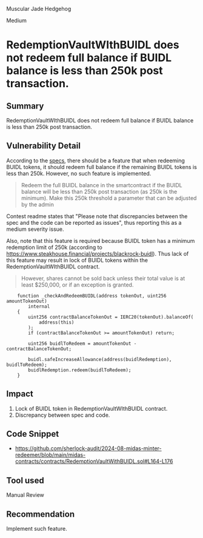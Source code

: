 Muscular Jade Hedgehog

Medium

# RedemptionVaultWIthBUIDL does not redeem full balance if BUIDL balance is less than 250k post transaction.


## Summary

RedemptionVaultWIthBUIDL does not redeem full balance if BUIDL balance is less than 250k post transaction.

## Vulnerability Detail

According to the [specs](https://ludicrous-rate-748.notion.site/8060186191934380800b669406f4d83c?v=35634cda6b084e2191b83f295433efdf&p=927832e82a874221996c1edcc1d94b17&pm=s), there should be a feature that when redeeming BUIDL tokens, it should redeem full balance if the remaining BUIDL tokens is less than 250k. However, no such feature is implemented.

> Redeem the full BUIDL balance in the smartcontract if the BUIDL balance will be less than 250k post transaction (as 250k is the minimum).
Make this 250k threshold a parameter that can be adjusted by the admin

Contest readme states that "Please note that discrepancies between the spec and the code can be reported as issues", thus reporting this as a medium severity issue.

Also, note that this feature is required because BUIDL token has a minimum redemption limit of 250k (according to https://www.steakhouse.financial/projects/blackrock-buidl). Thus lack of this feature may result in lock of BUIDL tokens within the RedemptionVaultWIthBUIDL contract.

> However, shares cannot be sold back unless their total value is at least $250,000, or if an exception is granted. 

```solidity
    function _checkAndRedeemBUIDL(address tokenOut, uint256 amountTokenOut)
        internal
    {
        uint256 contractBalanceTokenOut = IERC20(tokenOut).balanceOf(
            address(this)
        );
        if (contractBalanceTokenOut >= amountTokenOut) return;

        uint256 buidlToRedeem = amountTokenOut - contractBalanceTokenOut;

        buidl.safeIncreaseAllowance(address(buidlRedemption), buidlToRedeem);
        buidlRedemption.redeem(buidlToRedeem);
    }
```

## Impact

1. Lock of BUIDL token in RedemptionVaultWIthBUIDL contract.
2. Discrepancy between spec and code.

## Code Snippet

- https://github.com/sherlock-audit/2024-08-midas-minter-redeemer/blob/main/midas-contracts/contracts/RedemptionVaultWithBUIDL.sol#L164-L176

## Tool used

Manual Review

## Recommendation

Implement such feature.